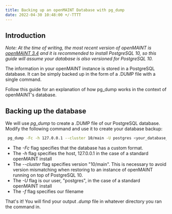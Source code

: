 ```yaml
---
title: Backing up an openMAINT Database with pg_dump
date: 2022-04-30 10:48:00 +/-TTTT
---
```


## Introduction

*Note: At the time of writing, the most recent version of openMAINT is [openMAINT 3.4](https://sourceforge.net/projects/openmaint/files/2.2/Core%20updates/openmaint-2.2-3.4/) and it is recommended to install PostgreSQL 10, so this guide will assume your database is also versioned for PostgreSQL 10.*

The information in your openMAINT instance is stored in a PostgreSQL database. It can be simply backed up in the form of a .DUMP file with a single command. 

Follow this guide for an explanation of how pg_dump works in the context of openMAINT's database.

## Backing up the database

We will use *pg_dump* to create a .DUMP file of our PostgreSQL database. Modify the following command and use it to create your database backup:

```bash
 pg_dump -Fc -h 127.0.0.1 --cluster 10/main -U postgres <your_database_name> -f openMAINT_backup_MM_DD_YYYY.dump
 ```

* The *-Fc* flag specifies that the database has a custom format.
* The *-h* flag specifies the host, 127.0.0.1 in the case of a standard openMAINT install
* The *--cluster* flag specifies version "10/main". This is necessary to avoid version mismatching when restoring to an instance of openMAINT running on top of PostgreSQL 10.
* The *-U* flag is our user, "postgres", in the case of a standard openMAINT install
* The *-f* flag specifies our filename

That's it! You will find your output *.dump* file in whatever directory you ran the command in.